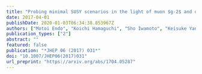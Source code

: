```yaml
---
title: "Probing minimal SUSY scenarios in the light of muon $g-2$ and dark matter"
date: 2017-04-01
publishDate: 2020-01-03T06:34:38.853967Z
authors: ["Motoi Endo", "Koichi Hamaguchi", "Sho Iwamoto", "Keisuke Yanagi"]
publication_types: ["2"]
abstract: ""
featured: false
publication: "*JHEP 06 (2017) 031*"
doi: "10.1007/JHEP06(2017)031"
url_preprint: "https://arxiv.org/abs/1704.05287"
---
```


